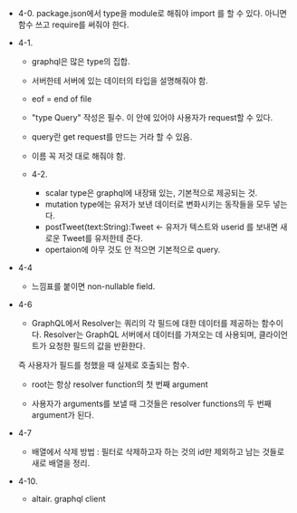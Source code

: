 - 4-0. package.json에서 type을 module로 해줘야 import 를 할 수 있다. 아니면 함수 쓰고 require를 써줘야 한다. 

- 4-1.
  - graphql은 많은 type의 집합. 

  - 서버한테 서버에 있는 데이터의 타입을 설명해줘야 함.
  
  - eof = end of file 
  
  - "type Query" 작성은 필수. 
  이 안에 있어야 사용자가 request할 수 있다.
  - query란 get request를 만드는 거라 할 수 있음.
  - 이름 꼭 저것 대로 해줘야 함.

  - 4-2.
    - scalar type은 graphql에 내장돼 있는, 기본적으로 제공되는 것. 
    - mutation type에는 유저가 보낸 데이터로 변화시키는 동작들을 모두 넣는다. 
    - postTweet(text:String):Tweet
    <- 유저가 텍스트와 userid 를 보내면 새로운 Tweet를 유저한테 준다. 
    - opertaion에 아무 것도 안 적으면 기본적으로 query.
- 4-4
  - 느낌표를 붙이면 non-nullable field.

- 4-6 
  - GraphQL에서 Resolver는 쿼리의 각 필드에 대한 데이터를 제공하는 함수이다. Resolver는 GraphQL 서버에서 데이터를 가져오는 데 사용되며, 클라이언트가 요청한 필드의 값을 반환한다.

  즉 사용자가 필드를 청했을 때 실제로 호출되는 함수. 
  - root는 항상 resolver function의 첫 번째 argument
  
  - 사용자가 arguments를 보낼 때 그것들은 resolver functions의 두 번째 argument가 된다. 
- 4-7
  - 배열에서 삭제 방법 : 필터로 삭제하고자 하는 것의 id만 제외하고 남는 것들로 새로 배열을 정리. 
- 4-10.
  - altair. graphql client